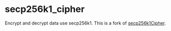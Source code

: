 # secp256k1_cipher
Encrypt and decrypt data use secp256k1. This is a fork of [secp256k1Cipher](https://github.com/ipconfiger/secp256k1Cipher).


